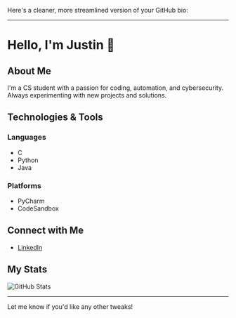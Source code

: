 Here's a cleaner, more streamlined version of your GitHub bio:

---

# Hello, I'm Justin 👋

## About Me

I'm a CS student with a passion for coding, automation, and cybersecurity. Always experimenting with new projects and solutions.

## Technologies & Tools

### Languages
- C
- Python
- Java

### Platforms
- PyCharm
- CodeSandbox

## Connect with Me

- [LinkedIn](https://www.linkedin.com/in/justin-kanellopoulos-61a8b2255/)

## My Stats

![GitHub Stats](https://github-readme-stats.vercel.app/api?username=jzvtin&show_icons=true&theme=radical)

---

Let me know if you'd like any other tweaks!
